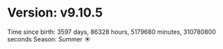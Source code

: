 # Version: v9.10.5
Time since birth: 3597 days, 86328 hours, 5179680 minutes, 310780800 seconds
Season: Summer ☀️
